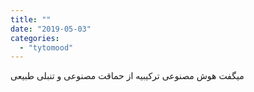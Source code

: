 ```yaml
---
title: ""
date: "2019-05-03"
categories: 
  - "tytomood"
---
```


میگفت هوش مصنوعی ترکیبیه از حماقت مصنوعی و تنبلی طبیعی
